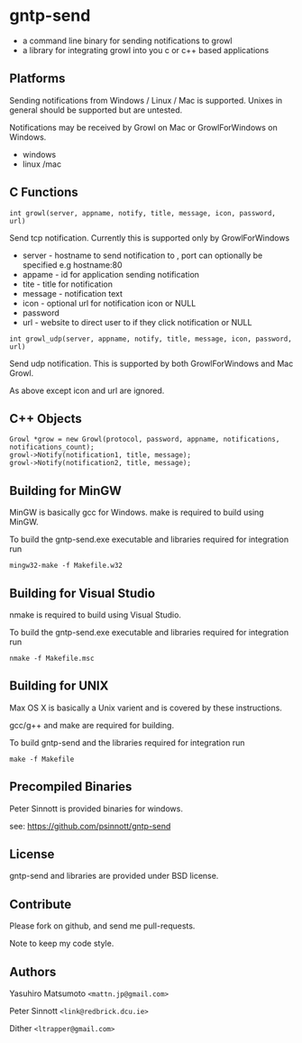 gntp-send
=========

* a command line binary for sending notifications to growl
* a library for integrating growl into you c or c++ based applications

Platforms
---------

Sending notifications from Windows / Linux / Mac is supported. Unixes in general should be supported but are untested.

Notifications may be received by Growl on Mac or GrowlForWindows on Windows.

* windows
* linux /mac


C Functions
-----------

    int growl(server, appname, notify, title, message, icon, password, url)

Send tcp notification. Currently this is supported only by GrowlForWindows

* server - hostname to send notification to , port can optionally be specified e.g hostname:80
* appame - id for application sending notification
* tite - title for notification
* message -  notification text
* icon - optional url for notification icon or NULL
* password 
* url - website to direct user to if they click notification or NULL

```
int growl_udp(server, appname, notify, title, message, icon, password, url)
```

Send udp notification. This is supported by both GrowlForWindows and Mac Growl.

As above except icon and url are ignored.

C++ Objects
-----------

```
Growl *grow = new Growl(protocol, password, appname, notifications, notifications_count);
growl->Notify(notification1, title, message);
growl->Notify(notification2, title, message);
```

Building for MinGW
------------------

MinGW is basically gcc for Windows. make is required to build using MinGW.

To build the gntp-send.exe executable and libraries required for integration run

    mingw32-make -f Makefile.w32

Building for Visual Studio
--------------------------

nmake is required to build using Visual Studio.

To build the gntp-send.exe executable and libraries required for integration run

    nmake -f Makefile.msc

Building for UNIX
-----------------

Max OS X is basically a Unix varient and is covered by these instructions.

gcc/g++ and make are required for building.

To build gntp-send and the libraries required for integration run

    make -f Makefile

Precompiled Binaries
--------------------

Peter Sinnott is provided binaries for windows.

see: https://github.com/psinnott/gntp-send

License
-------

gntp-send and libraries are provided under BSD license.

Contribute
----------

Please fork on github, and send me pull-requests.

Note to keep my code style.

Authors
-------

Yasuhiro Matsumoto `<mattn.jp@gmail.com>`

Peter Sinnott `<link@redbrick.dcu.ie>`

Dither `<ltrapper@gmail.com>`
